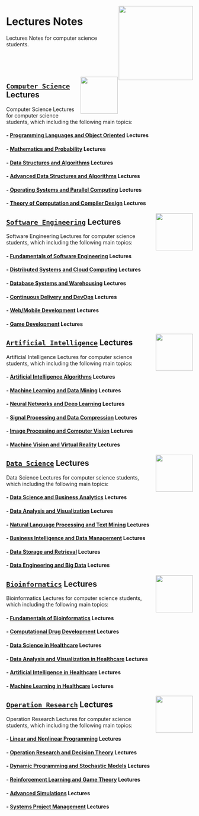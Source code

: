 <img align="right" width="200" src="https://github.com/cs-MohamedAyman/cs-MohamedAyman/blob/main/repos-logos/lecture-notes.jpg"></img>

# Lectures Notes
Lectures Notes for computer science students.

<br><br><br>

<img align="right" width="100" height="100" src="https://github.com/cs-MohamedAyman/cs-MohamedAyman/blob/main/repos-logos/computer-science-department.jpg">

## [`Computer Science`](https://github.com/cs-MohamedAyman/Hands-On-Experience/blob/master/Lecture-Notes/Computer-Science/README.md) Lectures
Computer Science Lectures for computer science students, which including the following main topics:

#### - [Programming Languages and Object Oriented](https://github.com/cs-MohamedAyman/Hands-On-Experience/blob/master/Lecture-Notes/Computer-Science/README.md) Lectures
#### - [Mathematics and Probability](https://github.com/cs-MohamedAyman/Hands-On-Experience/blob/master/Lecture-Notes/Computer-Science/README.md) Lectures
#### - [Data Structures and Algorithms](https://github.com/cs-MohamedAyman/Hands-On-Experience/blob/master/Lecture-Notes/Computer-Science/README.md) Lectures
#### - [Advanced Data Structures and Algorithms](https://github.com/cs-MohamedAyman/Hands-On-Experience/blob/master/Lecture-Notes/Computer-Science/README.md) Lectures
#### - [Operating Systems and Parallel Computing](https://github.com/cs-MohamedAyman/Hands-On-Experience/blob/master/Lecture-Notes/Computer-Science/README.md) Lectures
#### - [Theory of Computation and Compiler Design](https://github.com/cs-MohamedAyman/Hands-On-Experience/blob/master/Lecture-Notes/Computer-Science/README.md) Lectures

<img align="right" width="100" height="100" src="https://github.com/cs-MohamedAyman/cs-MohamedAyman/blob/main/repos-logos/software-engineering-department.jpg">

## [`Software Engineering`](https://github.com/cs-MohamedAyman/Hands-On-Experience/blob/master/Lecture-Notes/Software-Engineering/README.md) Lectures
Software Engineering Lectures for computer science students, which including the following main topics:

#### - [Fundamentals of Software Engineering](https://github.com/cs-MohamedAyman/Hands-On-Experience/blob/master/Lecture-Notes/Software-Engineering/README.md) Lectures
#### - [Distributed Systems and Cloud Computing](https://github.com/cs-MohamedAyman/Hands-On-Experience/blob/master/Lecture-Notes/Software-Engineering/README.md) Lectures
#### - [Database Systems and Warehousing](https://github.com/cs-MohamedAyman/Hands-On-Experience/blob/master/Lecture-Notes/Software-Engineering/README.md) Lectures
#### - [Continuous Delivery and DevOps](https://github.com/cs-MohamedAyman/Hands-On-Experience/blob/master/Lecture-Notes/Software-Engineering/README.md) Lectures
#### - [Web/Mobile Development](https://github.com/cs-MohamedAyman/Hands-On-Experience/blob/master/Lecture-Notes/Software-Engineering/README.md) Lectures
#### - [Game Development](https://github.com/cs-MohamedAyman/Hands-On-Experience/blob/master/Lecture-Notes/Software-Engineering/README.md) Lectures

<img align="right" width="100" height="100" src="https://github.com/cs-MohamedAyman/cs-MohamedAyman/blob/main/repos-logos/artificial-intelligence-department.jpg">

## [`Artificial Intelligence`](https://github.com/cs-MohamedAyman/Hands-On-Experience/blob/master/Lecture-Notes/Artificial-Intelligence/README.md) Lectures
Artificial Intelligence Lectures for computer science students, which including the following main topics:

#### - [Artificial Intelligence Algorithms](https://github.com/cs-MohamedAyman/Hands-On-Experience/blob/master/Lecture-Notes/Artificial-Intelligence/README.md) Lectures
#### - [Machine Learning and Data Mining](https://github.com/cs-MohamedAyman/Hands-On-Experience/blob/master/Lecture-Notes/Artificial-Intelligence/README.md) Lectures
#### - [Neural Networks and Deep Learning](https://github.com/cs-MohamedAyman/Hands-On-Experience/blob/master/Lecture-Notes/Artificial-Intelligence/README.md) Lectures
#### - [Signal Processing and Data Compression](https://github.com/cs-MohamedAyman/Hands-On-Experience/blob/master/Lecture-Notes/Artificial-Intelligence/README.md) Lectures
#### - [Image Processing and Computer Vision](https://github.com/cs-MohamedAyman/Hands-On-Experience/blob/master/Lecture-Notes/Artificial-Intelligence/README.md) Lectures
#### - [Machine Vision and Virtual Reality](https://github.com/cs-MohamedAyman/Hands-On-Experience/blob/master/Lecture-Notes/Artificial-Intelligence/README.md) Lectures

<img align="right" width="100" height="100" src="https://github.com/cs-MohamedAyman/cs-MohamedAyman/blob/main/repos-logos/data-science-department.jpg">

## [`Data Science`](https://github.com/cs-MohamedAyman/Hands-On-Experience/blob/master/Lecture-Notes/Data-Science/README.md) Lectures
Data Science Lectures for computer science students, which including the following main topics:

#### - [Data Science and Business Analytics](https://github.com/cs-MohamedAyman/Hands-On-Experience/blob/master/Lecture-Notes/Data-Science/README.md) Lectures
#### - [Data Analysis and Visualization](https://github.com/cs-MohamedAyman/Hands-On-Experience/blob/master/Lecture-Notes/Data-Science/README.md) Lectures
#### - [Natural Language Processing and Text Mining](https://github.com/cs-MohamedAyman/Hands-On-Experience/blob/master/Lecture-Notes/Data-Science/README.md) Lectures
#### - [Business Intelligence and Data Management](https://github.com/cs-MohamedAyman/Hands-On-Experience/blob/master/Lecture-Notes/Data-Science/README.md) Lectures
#### - [Data Storage and Retrieval](https://github.com/cs-MohamedAyman/Hands-On-Experience/blob/master/Lecture-Notes/Data-Science/README.md) Lectures
#### - [Data Engineering and Big Data](https://github.com/cs-MohamedAyman/Hands-On-Experience/blob/master/Lecture-Notes/Data-Science/README.md) Lectures

<img align="right" width="100" height="100" src="https://github.com/cs-MohamedAyman/cs-MohamedAyman/blob/main/repos-logos/bioinformatics-department.jpg">

## [`Bioinformatics`](https://github.com/cs-MohamedAyman/Hands-On-Experience/blob/master/Lecture-Notes/Bioinformatics/README.md) Lectures
Bioinformatics Lectures for computer science students, which including the following main topics:

#### - [Fundamentals of Bioinformatics](https://github.com/cs-MohamedAyman/Hands-On-Experience/blob/master/Lecture-Notes/Bioinformatics/README.md) Lectures
#### - [Computational Drug Development](https://github.com/cs-MohamedAyman/Hands-On-Experience/blob/master/Lecture-Notes/Bioinformatics/README.md) Lectures
#### - [Data Science in Healthcare](https://github.com/cs-MohamedAyman/Hands-On-Experience/blob/master/Lecture-Notes/Bioinformatics/README.md) Lectures
#### - [Data Analysis and Visualization in Healthcare](https://github.com/cs-MohamedAyman/Hands-On-Experience/blob/master/Lecture-Notes/Bioinformatics/README.md) Lectures
#### - [Artificial Intelligence in Healthcare](https://github.com/cs-MohamedAyman/Hands-On-Experience/blob/master/Lecture-Notes/Bioinformatics/README.md) Lectures
#### - [Machine Learning in Healthcare](https://github.com/cs-MohamedAyman/Hands-On-Experience/blob/master/Lecture-Notes/Bioinformatics/README.md) Lectures

<img align="right" width="100" height="100" src="https://github.com/cs-MohamedAyman/cs-MohamedAyman/blob/main/repos-logos/operation-research-department.jpg">

## [`Operation Research`](https://github.com/cs-MohamedAyman/Hands-On-Experience/blob/master/Lecture-Notes/Operation-Research/README.md) Lectures
Operation Research Lectures for computer science students, which including the following main topics:

#### - [Linear and Nonlinear Programming](https://github.com/cs-MohamedAyman/Hands-On-Experience/blob/master/Lecture-Notes/Operation-Research/README.md) Lectures
#### - [Operation Research and Decision Theory](https://github.com/cs-MohamedAyman/Hands-On-Experience/blob/master/Lecture-Notes/Operation-Research/README.md) Lectures
#### - [Dynamic Programming and Stochastic Models](https://github.com/cs-MohamedAyman/Hands-On-Experience/blob/master/Lecture-Notes/Operation-Research/README.md) Lectures
#### - [Reinforcement Learning and Game Theory](https://github.com/cs-MohamedAyman/Hands-On-Experience/blob/master/Lecture-Notes/Operation-Research/README.md) Lectures
#### - [Advanced Simulations](https://github.com/cs-MohamedAyman/Hands-On-Experience/blob/master/Lecture-Notes/Operation-Research/README.md) Lectures
#### - [Systems Project Management](https://github.com/cs-MohamedAyman/Hands-On-Experience/blob/master/Lecture-Notes/Operation-Research/README.md) Lectures
